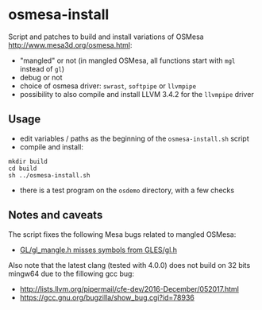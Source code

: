 # osmesa-install

Script and patches to build and install variations of OSMesa http://www.mesa3d.org/osmesa.html:
- "mangled" or not (in mangled OSMesa, all functions start with `mgl` instead of `gl`)
- debug or not
- choice of osmesa driver: `swrast`, `softpipe` or `llvmpipe`
- possibility to also compile and install LLVM 3.4.2 for the `llvmpipe` driver

## Usage

- edit variables / paths as the beginning of the `osmesa-install.sh`
  script
- compile and install:
```
mkdir build
cd build
sh ../osmesa-install.sh
```
- there is a test program on the `osdemo` directory, with a few checks

## Notes and caveats

The script fixes the following Mesa bugs related to mangled OSMesa:
- [GL/gl_mangle.h misses symbols from GLES/gl.h](https://bugs.freedesktop.org/show_bug.cgi?id=91724)

Also note that the latest clang (tested with 4.0.0) does not build on 32 bits mingw64 due to the fillowing gcc bug:
- http://lists.llvm.org/pipermail/cfe-dev/2016-December/052017.html
- https://gcc.gnu.org/bugzilla/show_bug.cgi?id=78936

